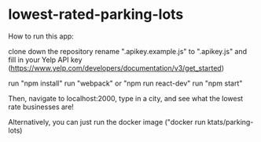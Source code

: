 # lowest-rated-parking-lots

How to run this app:

clone down the repository
rename ".apikey.example.js" to ".apikey.js" and fill in your Yelp API key (https://www.yelp.com/developers/documentation/v3/get_started)

run "npm install"
run "webpack" or "npm run react-dev"
run "npm start"

Then, navigate to localhost:2000, type in a city, and see what the lowest rate businesses are!

Alternatively, you can just run the docker image ("docker run ktats/parking-lots)